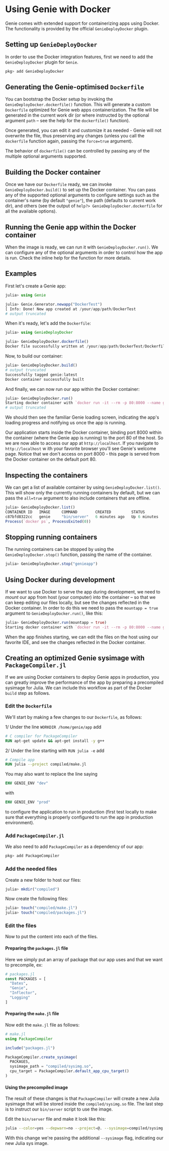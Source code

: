 
<a id='Using-Genie-with-Docker'></a>

<a id='Using-Genie-with-Docker-1'></a>

# Using Genie with Docker


Genie comes with extended support for containerizing apps using Docker. The functionality is provided by the official `GenieDeployDocker` plugin.


<a id='Setting-up-GenieDeployDocker'></a>

<a id='Setting-up-GenieDeployDocker-1'></a>

## Setting up `GenieDeployDocker`


In order to use the Docker integration features, first we need to add the `GenieDeployDocker` plugin for `Genie`.


```julia
pkg> add GenieDeployDocker
```


<a id='Generating-the-Genie-optimised-Dockerfile'></a>

<a id='Generating-the-Genie-optimised-Dockerfile-1'></a>

## Generating the Genie-optimised `Dockerfile`


You can bootstrap the Docker setup by invoking the `GenieDeployDocker.dockerfile()` function. This will generate a custom `Dockerfile` optimized for Genie web apps containerization. The file will be generated in the current work dir (or where instructed by the optional argument `path` – see the help for the `dockerfile()` function).


Once generated, you can edit it and customize it as needed - Genie will not overwrite the file, thus preserving any changes (unless you call the `dockerfile` function again, passing the `force=true` argument).


The behavior of `dockerfile()` can be controlled by passing any of the multiple optional arguments supported.


<a id='Building-the-Docker-container'></a>

<a id='Building-the-Docker-container-1'></a>

## Building the Docker container


Once we have our `Dockerfile` ready, we can invoke `GenieDeployDocker.build()` to set up the Docker container. You can pass any of the supported optional arguments to configure settings such as the container's name (by default `"genie"`), the path (defaults to current work dir), and others (see the output of `help?> GenieDeployDocker.dockerfile` for all the available options).


<a id='Running-the-Genie-app-within-the-Docker-container'></a>

<a id='Running-the-Genie-app-within-the-Docker-container-1'></a>

## Running the Genie app within the Docker container


When the image is ready, we can run it with `GenieDeployDocker.run()`. We can configure any of the optional arguments in order to control how the app is run. Check the inline help for the function for more details.


<a id='Examples'></a>

<a id='Examples-1'></a>

## Examples


First let's create a Genie app:


```julia
julia> using Genie

julia> Genie.Generator.newapp("DockerTest")
[ Info: Done! New app created at /your/app/path/DockerTest
# output truncated
```


When it's ready, let's add the `Dockerfile`:


```julia
julia> using GenieDeployDocker

julia> GenieDeployDocker.dockerfile()
Docker file successfully written at /your/app/path/DockerTest/Dockerfile
```


Now, to build our container:


```julia
julia> GenieDeployDocker.build()
# output truncated
Successfully tagged genie:latest
Docker container successfully built
```


And finally, we can now run our app within the Docker container:


```julia
julia> GenieDeployDocker.run()
Starting docker container with `docker run -it --rm -p 80:8000 --name genieapp genie bin/server`
# output truncated
```


We should then see the familiar Genie loading screen, indicating the app's loading progress and notifying us once the app is running.


Our application starts inside the Docker container, binding port 8000 within the container (where the Genie app is running) to the port 80 of the host. So we are now able to access our app at `http://localhost`. If you navigate to `http://localhost` w ith your favorite browser you'll see Genie's welcome page. Notice that we don't access on port 8000 - this page is served from the Docker container on the default port 80.


<a id='Inspecting-the-containers'></a>

<a id='Inspecting-the-containers-1'></a>

## Inspecting the containers


We can get a list of available container by using `GenieDeployDocker.list()`. This will show only the currently running containers by default, but we can pass the `all=true` argument to also include containers that are offline.


```julia
julia> GenieDeployDocker.list()
CONTAINER ID   IMAGE     COMMAND        CREATED         STATUS         PORTS                          NAMES
c87bfd8322cc   genie     "bin/server"   6 minutes ago   Up 6 minutes   80/tcp, 0.0.0.0:80->8000/tcp   genieapp
Process(`docker ps`, ProcessExited(0))
```


<a id='Stopping-running-containers'></a>

<a id='Stopping-running-containers-1'></a>

## Stopping running containers


The running containers can be stopped by using the `GenieDeployDocker.stop()` function, passing the name of the container.


```julia
julia> GenieDeployDocker.stop("genieapp")
```


<a id='Using-Docker-during-development'></a>

<a id='Using-Docker-during-development-1'></a>

## Using Docker during development


If we want to use Docker to serve the app during development, we need to *mount* our app from host (your computer) into the container – so that we can keep editing our files locally, but see the changes reflected in the Docker container. In order to do this we need to pass the `mountapp = true` argument to `GenieDeployDocker.run()`, like this:


```julia
julia> GenieDeployDocker.run(mountapp = true)
Starting docker container with `docker run -it --rm -p 80:8000 --name genieapp -v /Users/adrian/DockerTest:/home/genie/app genie bin/server`
```


When the app finishes starting, we can edit the files on the host using our favorite IDE, and see the changes reflected in the Docker container.


<a id='Creating-an-optimized-Genie-sysimage-with-PackageCompiler.jl'></a>

<a id='Creating-an-optimized-Genie-sysimage-with-PackageCompiler.jl-1'></a>

## Creating an optimized Genie sysimage with `PackageCompiler.jl`


If we are using Docker containers to deploy Genie apps in production, you can greatly improve the performance of the app by preparing a precompiled sysimage for Julia. We can include this workflow as part of the Docker `build` step as follows.


<a id='Edit-the-Dockerfile'></a>

<a id='Edit-the-Dockerfile-1'></a>

### Edit the `Dockerfile`


We'll start by making a few changes to our `Dockerfile`, as follows:


1/ Under the line `WORKDIR /home/genie/app` add


```dockerfile
# C compiler for PackageCompiler
RUN apt-get update && apt-get install -y g++
```


2/ Under the line starting with `RUN julia -e` add


```dockerfile
# Compile app
RUN julia --project compiled/make.jl
```


You may also want to replace the line saying


```dockerfile
ENV GENIE_ENV "dev"
```


with


```dockerfile
ENV GENIE_ENV "prod"
```


to configure the application to run in production (first test locally to make sure that everything is properly configured to run the app in production environment).


<a id='Add-PackageCompiler.jl'></a>

<a id='Add-PackageCompiler.jl-1'></a>

### Add `PackageCompiler.jl`


We also need to add `PackageCompiler` as a dependency of our app:


```julia
pkg> add PackageCompiler
```


<a id='Add-the-needed-files'></a>

<a id='Add-the-needed-files-1'></a>

### Add the needed files


Create a new folder to host our files:


```julia
julia> mkdir("compiled")
```


Now create the following files:


```julia
julia> touch("compiled/make.jl")
julia> touch("compiled/packages.jl")
```


<a id='Edit-the-files'></a>

<a id='Edit-the-files-1'></a>

### Edit the files


Now to put the content into each of the files.


<a id='Preparing-the-packages.jl-file'></a>

<a id='Preparing-the-packages.jl-file-1'></a>

#### Preparing the `packages.jl` file


Here we simply put an array of package that our app uses and that we want to precompile, ex:


```julia
# packages.jl
const PACKAGES = [
  "Dates",
  "Genie",
  "Inflector",
  "Logging"
]
```


<a id='Preparing-the-make.jl-file'></a>

<a id='Preparing-the-make.jl-file-1'></a>

#### Preparing the `make.jl` file


Now edit the `make.jl` file as follows:


```julia
# make.jl
using PackageCompiler

include("packages.jl")

PackageCompiler.create_sysimage(
  PACKAGES,
  sysimage_path = "compiled/sysimg.so",
  cpu_target = PackageCompiler.default_app_cpu_target()
)
```


<a id='Using-the-precompiled-image'></a>

<a id='Using-the-precompiled-image-1'></a>

#### Using the precompiled image


The result of these changes is that `PackageCompiler` will create a new Julia sysimage that will be stored inside the `compiled/sysimg.so` file. The last step is to instruct our `bin/server` script to use the image.


Edit the `bin/server` file and make it look like this:


```bash
julia --color=yes --depwarn=no --project=@. --sysimage=compiled/sysimg.so -q -i -- $(dirname $0)/../bootstrap.jl -s=true "$@"
```


With this change we're passing the additional `--sysimage` flag, indicating our new Julia sys image.

